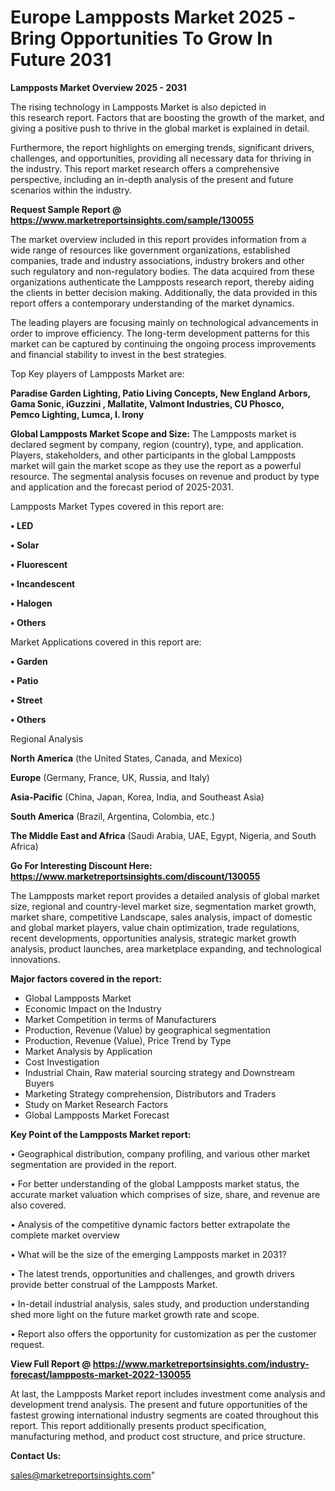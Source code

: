 # Europe Lampposts Market 2025 -Bring Opportunities To Grow In Future 2031

<Strong> Lampposts Market Overview 2025 - 2031</strong>

The rising technology in Lampposts Market is also depicted in this research report. Factors that are boosting the growth of the market, and giving a positive push to thrive in the global market is explained in detail.

Furthermore, the report highlights on emerging trends, significant drivers, challenges, and opportunities, providing all necessary data for thriving in the industry. This report market research offers a comprehensive perspective, including an in-depth analysis of the present and future scenarios within the industry.

<strong>Request Sample Report @ <a href=https://www.marketreportsinsights.com/sample/130055>https://www.marketreportsinsights.com/sample/130055</a></strong>

The market overview included in this report provides information from a wide range of resources like government organizations, established companies, trade and industry associations, industry brokers and other such regulatory and non-regulatory bodies. The data acquired from these organizations authenticate the Lampposts research report, thereby aiding the clients in better decision making. Additionally, the data provided in this report offers a contemporary understanding of the market dynamics.

The leading players are focusing mainly on technological advancements in order to improve efficiency. The long-term development patterns for this market can be captured by continuing the ongoing process improvements and financial stability to invest in the best strategies.

Top Key players of Lampposts Market are:

<strong>Paradise Garden Lighting, Patio Living Concepts, New England Arbors, Gama Sonic, iGuzzini , Mallatite, Valmont Industries, CU Phosco, Pemco Lighting, Lumca, I. Irony</strong>

<strong><b>Global Lampposts Market Scope and Size:</b></strong>
The Lampposts market is declared segment by company, region (country), type, and application. Players, stakeholders, and other participants in the global Lampposts market will gain the market scope as they use the report as a powerful resource. The segmental analysis focuses on revenue and product by type and application and the forecast period of 2025-2031.

Lampposts Market Types covered in this report are:

<strong>• LED

• Solar

• Fluorescent

• Incandescent

• Halogen

• Others</strong>

Market Applications covered in this report are:

<strong>• Garden

• Patio

• Street

• Others</strong> 

Regional Analysis

<strong>North America</strong> (the United States, Canada, and Mexico)

<strong>Europe</strong> (Germany, France, UK, Russia, and Italy)

<strong>Asia-Pacific</strong> (China, Japan, Korea, India, and Southeast Asia)

<strong>South America</strong> (Brazil, Argentina, Colombia, etc.)

<strong>The Middle East and Africa</strong> (Saudi Arabia, UAE, Egypt, Nigeria, and South Africa)

<strong>Go For Interesting Discount Here: <a href=https://www.marketreportsinsights.com/discount/130055>https://www.marketreportsinsights.com/discount/130055</a></strong>

The Lampposts market report provides a detailed analysis of global market size, regional and country-level market size, segmentation market growth, market share, competitive Landscape, sales analysis, impact of domestic and global market players, value chain optimization, trade regulations, recent developments, opportunities analysis, strategic market growth analysis, product launches, area marketplace expanding, and technological innovations.

<strong><b>Major factors covered in the report:</b></strong>
<ul>
  <li>Global Lampposts Market </li>
  <li>Economic Impact on the Industry</li>
  <li>Market Competition in terms of Manufacturers</li>
  <li>Production, Revenue (Value) by geographical segmentation</li>
  <li>Production, Revenue (Value), Price Trend by Type</li>
  <li>Market Analysis by Application</li>
  <li>Cost Investigation</li>
  <li>Industrial Chain, Raw material sourcing strategy and Downstream Buyers</li>
  <li>Marketing Strategy comprehension, Distributors and Traders</li>
  <li>Study on Market Research Factors</li>
  <li>Global Lampposts Market Forecast</li>
</ul>

<strong><b>Key Point of the Lampposts Market report:</b></strong>

• Geographical distribution, company profiling, and various other market segmentation are provided in the report.

• For better understanding of the global Lampposts market status, the accurate market valuation which comprises of size, share, and revenue are also covered.

• Analysis of the competitive dynamic factors better extrapolate the complete market overview

• What will be the size of the emerging Lampposts market in 2031?

• The latest trends, opportunities and challenges, and growth drivers provide better construal of the Lampposts Market.

• In-detail industrial analysis, sales study, and production understanding shed more light on the future market growth rate and scope.

• Report also offers the opportunity for customization as per the customer request.

<strong><b>View Full Report @ <a href=https://www.marketreportsinsights.com/industry-forecast/lampposts-market-2022-130055>https://www.marketreportsinsights.com/industry-forecast/lampposts-market-2022-130055</a></b></strong>


At last, the Lampposts Market report includes investment come analysis and development trend analysis. The present and future opportunities of the fastest growing international industry segments are coated throughout this report. This report additionally presents product specification, manufacturing method, and product cost structure, and price structure.

<strong>Contact Us:</strong>

sales@marketreportsinsights.com"
